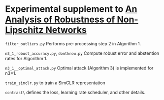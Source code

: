 # Experimental supplement to [An Analysis of Robustness of Non-Lipschitz Networks](https://arxiv.org/abs/2010.06154)


`filter_outliers.py`
	Performs pre-processing step 2 in Algorithm 1.

`n3_1_robust_accuracy.py`, `dontknow.py`
	Compute robust error and abstention rates for Algorithm 1.

`n3_1__optimal_attack.py`
	Optimal attack (Algorithm 3) is implemented for n3=1.
	
`train_simclr.py`
	to train a SimCLR representation

`contrast\`
	defines the loss, learning rate scheduler, and other details.
	
	

